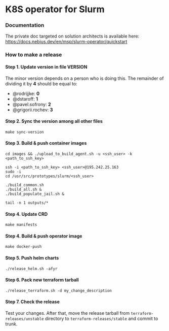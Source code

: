 # K8S operator for Slurm

### Documentation
The private doc targeted on solution architects is available here:  https://docs.nebius.dev/en/msp/slurm-operator/quickstart



### How to make a release

#### Step 1. Update version in file VERSION
The minor version depends on a person who is doing this. The remainder of dividing it by **4** should be equal to:
- @rodrijjke: **0**
- @dstaroff: **1**
- @pavel.sofrony: **2**
- @grigorii.rochev: **3**

#### Step 2. Sync the version among all other files
```
make sync-version
```

#### Step 3. Build & push container images
```
cd images && ./upload_to_build_agent.sh -u <ssh_user> -k <path_to_ssh_key>

ssh -i <path_to_ssh_key> <ssh_user>@195.242.25.163
sudo -i
cd /usr/src/prototypes/slurm/<ssh_user>

./build_common.sh
./build_all.sh &
./build_populate_jail.sh &

tail -n 1 outputs/*
```

#### Step 4. Update CRD
```
make manifests
```

#### Step 4. Build & push operator image
```
make docker-push
```

#### Step 5. Push helm charts
```
./release_helm.sh -afyr
```

#### Step 6. Pack new terraform tarball
```
./release_terraform.sh -d my_change_description
```

#### Step 7. Check the release
Test your changes. After that, move the release tarball from `terraform-releases/unstable` directory to 
`terraform-releases/stable` and commit to trunk.
